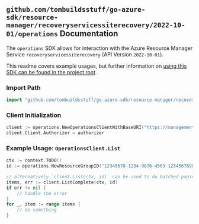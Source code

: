 
## `github.com/tombuildsstuff/go-azure-sdk/resource-manager/recoveryservicessiterecovery/2022-10-01/operations` Documentation

The `operations` SDK allows for interaction with the Azure Resource Manager Service `recoveryservicessiterecovery` (API Version `2022-10-01`).

This readme covers example usages, but further information on [using this SDK can be found in the project root](https://github.com/tombuildsstuff/go-azure-sdk/tree/main/docs).

### Import Path

```go
import "github.com/tombuildsstuff/go-azure-sdk/resource-manager/recoveryservicessiterecovery/2022-10-01/operations"
```


### Client Initialization

```go
client := operations.NewOperationsClientWithBaseURI("https://management.azure.com")
client.Client.Authorizer = authorizer
```


### Example Usage: `OperationsClient.List`

```go
ctx := context.TODO()
id := operations.NewResourceGroupID("12345678-1234-9876-4563-123456789012", "example-resource-group")

// alternatively `client.List(ctx, id)` can be used to do batched pagination
items, err := client.ListComplete(ctx, id)
if err != nil {
	// handle the error
}
for _, item := range items {
	// do something
}
```

